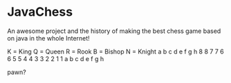# JavaChess
An awesome project and the history of making the best chess game based on java in the whole Internet!


K = King	Q = Queen	R = Rook	B = Bishop	N = Knight
a b c d e f g h
8                 8
7                 7
6                 6
5                 5
4                 4
3                 3
2                 2
1                 1
a b c d e f g h

pawn?